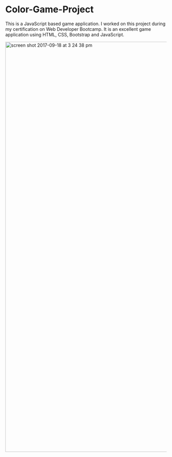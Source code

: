 # Color-Game-Project
This is a JavaScript based game application. I worked on this project during my certification on Web Developer Bootcamp. It is an excellent game application using HTML, CSS, Bootstrap and JavaScript. 

<img width="1278" alt="screen shot 2017-09-18 at 3 24 38 pm" src="https://user-images.githubusercontent.com/31779751/30830352-a2a765a4-a1f8-11e7-9d13-828479aa8671.png">

